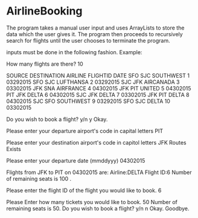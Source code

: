 # AirlineBooking

The program takes a manual user input and uses ArrayLists to store the data which the user gives it. The program then proceeds to recursively search for flights until the user chooses to terminate the program.

inputs must be done in the following fashion.
Example:

How many flights are there?
10

SOURCE DESTINATION AIRLINE FLIGHTID DATE
SFO SJC SOUTHWEST 1 03292015
SFO SJC LUFTHANSA 2 03292015
SJC JFK AIRCANADA 3 03302015
JFK SNA AIRFRANCE 4 04302015
JFK PIT UNITED 5 04302015
PIT JFK DELTA 6 04302015
SJC JFK DELTA 7 03302015
JFK PIT DELTA 8 04302015
SJC SFO SOUTHWEST 9 03292015
SFO SJC DELTA 10 03302015

Do you wish to book a flight? y/n
y
Okay.

Please enter your departure airport's code in capital letters
PIT

Please enter your destination airport's code in capitol letters
JFK
Routes Exists 

Please enter your departure date (mmddyyy)
04302015

Flights from JFK to PIT on 04302015 are:
Airline:DELTA   Flight ID:6   Number of remaining seats is 100 . 
 
 Please enter the flight ID of the flight you would like to book.
6

Please Enter how many tickets you would like to book.
50
Number of remaining seats is 50. 
Do you wish to book a flight? y/n
n
Okay. Goodbye.

